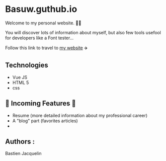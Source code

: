# Basuw.guthub.io

Welcome to my personal website. 👋🏼

You will discover lots of information about myself, but also few tools usefool for developers like a Font tester... 

Follow this link to travel to [my website](https://basuw.github.io) ✈️
## Technologies 

- Vue JS
- HTML 5 
- css

## 🚧 Incoming Features 🚧

- Resume (more detailed information about my professional career)
- A "blog" part (favorites articles)
- 

## Authors :

Bastien Jacquelin
